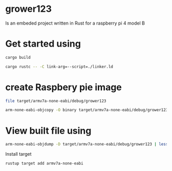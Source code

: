 # grower123
Is an embeded project written in Rust for a raspberry pi 4 model B

# Get started using
<!-- TODO: update read me file -->
```bash
cargo build
```

```bash
cargo rustc -- -C link-arg=--script=./linker.ld
```

# create Raspbery pie image
```bash
file target/armv7a-none-eabi/debug/grower123
```

<!-- TODO: fix this command because I currently get command not found: arm-none-eabi-objcopy -->
<!-- /Applications/ArmGNUToolchain/12.3.rel1/arm-none-eabi/arm-none-eabi/bin/objcopy -->
```bash
arm-none-eabi-objcopy -O binary target/armv7a-none-eabi/debug/grower123 ./kernel7.img
```

# View built file using
```bash
arm-none-eabi-objdump -D target/armv7a-none-eabi/debug/grower123 | less
```

Install target
```
rustup target add armv7a-none-eabi
```
